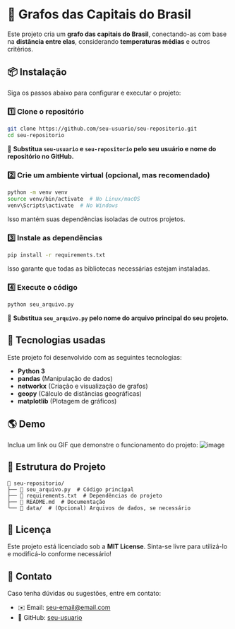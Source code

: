 # 🚀 Grafos das Capitais do Brasil

Este projeto cria um **grafo das capitais do Brasil**, conectando-as com base na **distância entre elas**, considerando **temperaturas médias** e outros critérios.

## 📦 Instalação

Siga os passos abaixo para configurar e executar o projeto:

### 1️⃣ **Clone o repositório**
```bash
git clone https://github.com/seu-usuario/seu-repositorio.git
cd seu-repositorio
```
📌 **Substitua `seu-usuario` e `seu-repositorio` pelo seu usuário e nome do repositório no GitHub.**

### 2️⃣ **Crie um ambiente virtual (opcional, mas recomendado)**
```bash
python -m venv venv
source venv/bin/activate  # No Linux/macOS
venv\Scripts\activate  # No Windows
```
Isso mantém suas dependências isoladas de outros projetos.

### 3️⃣ **Instale as dependências**
```bash
pip install -r requirements.txt
```
Isso garante que todas as bibliotecas necessárias estejam instaladas.

### 4️⃣ **Execute o código**
```bash
python seu_arquivo.py
```
📌 **Substitua `seu_arquivo.py` pelo nome do arquivo principal do seu projeto.**

## 🔧 Tecnologias usadas
Este projeto foi desenvolvido com as seguintes tecnologias:
- **Python 3**
- **pandas** (Manipulação de dados)
- **networkx** (Criação e visualização de grafos)
- **geopy** (Cálculo de distâncias geográficas)
- **matplotlib** (Plotagem de gráficos)

## 🌎 Demo

Inclua um link ou GIF que demonstre o funcionamento do projeto:
![image](https://github.com/user-attachments/assets/6da7a58b-9348-4171-9bad-84c1c25036b1)


## 📁 Estrutura do Projeto
```
📂 seu-repositorio/
├── 📄 seu_arquivo.py  # Código principal
├── 📄 requirements.txt  # Dependências do projeto
├── 📄 README.md  # Documentação
└── 📁 data/  # (Opcional) Arquivos de dados, se necessário
```

## 📜 Licença
Este projeto está licenciado sob a **MIT License**. Sinta-se livre para utilizá-lo e modificá-lo conforme necessário!

## 📝 Contato
Caso tenha dúvidas ou sugestões, entre em contato:
- ✉️ Email: [seu-email@email.com](mailto:seu-email@email.com)
- 🐙 GitHub: [seu-usuario](https://github.com/seu-usuario)

